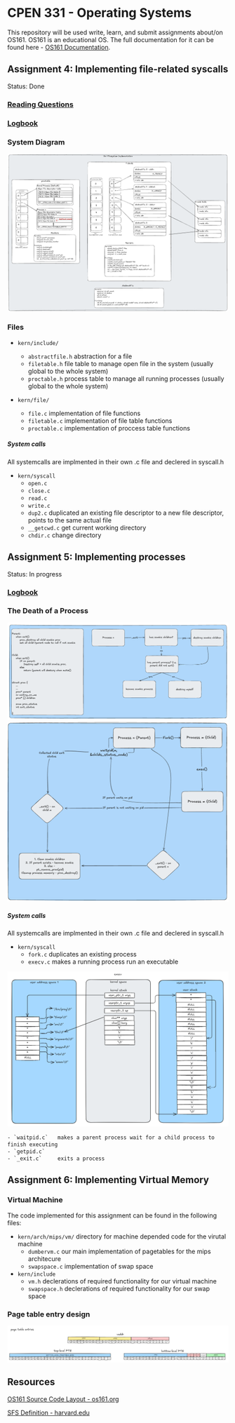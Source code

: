 # CPEN 331 - Operating Systems

This repository will be used write, learn, and submit assignments about/on OS161.
OS161 is an educational OS. The full documentation for it can be found here - [OS161 Documentation](http://www.os161.org/).

## Assignment 4: Implementing file-related syscalls
Status: Done

### [Reading Questions](submit/asst4/ass4-answers.md)

### [Logbook](docs/asst4_logbook.md)

### System Diagram
![File System Diagram](docs/fs_arch.png)
### Files
- `kern/include/`
    -  `abstractfile.h` abstraction for a file
    -  `filetable.h`    file table to manage open file in the system (usually global to the whole system)
    - `proctable.h`     process table to manage all running processes (usually global to the whole system)

- `kern/file/`
    - `file.c`      implementation of file functions
    - `filetable.c` implementation of file table functions
    - `proctable.c` implementation of proccess table functions

##### System calls 
All systemcalls are implmented in their own .c file and declered in syscall.h
- `kern/syscall`
    - `open.c`
    - `close.c`
    - `read.c`
    - `write.c`
    - `dup2.c`      duplicated an existing file descriptor to a new file descriptor, points to the same actual file
    - `__getcwd.c`  get current working directory
    - `chdir.c`     change directory

## Assignment 5: Implementing processes
Status: In progress

### [Logbook](docs/asst5_logbook.md)

### The Death of a Process
![DOP Diagram](docs/deathofprocess.png)
![PCD Diagram](docs/parentchilddeath.png)

##### System calls 
All systemcalls are implmented in their own .c file and declered in syscall.h
- `kern/syscall`
    - `fork.c`      duplicates an existing process
    - `execv.c`     makes a running process run an executable


![execv Diagram](docs/execv.png)

    - `waitpid.c`   makes a parent process wait for a child process to finish executing
    - `getpid.c`
    - `_exit.c`     exits a process


## Assignment 6: Implementing Virtual Memory 

### Virtual Machine
The code implemented for this assignment can be found in the following files:
- `kern/arch/mips/vm/`  directory for machine depended code for the virutal machine
    - `dumbervm.c`      our main implementation of pagetables for the mips architecure 
    - `swapspace.c`     implementation of swap space
- `kern/include`
    - `vm.h`            declerations of required functionality for our virtual machine
    - `swapspace.h`     declerations of required functionality for our swap space 

### Page table entry design 

![pagetable entries](docs/ptes.png)


## Resources
[OS161 Source Code Layout - os161.org](http://www.os161.org/resources/layout.html)

[SFS Definition - harvard.edu](https://www.eecs.harvard.edu/~cs161/assignments/a4.html)